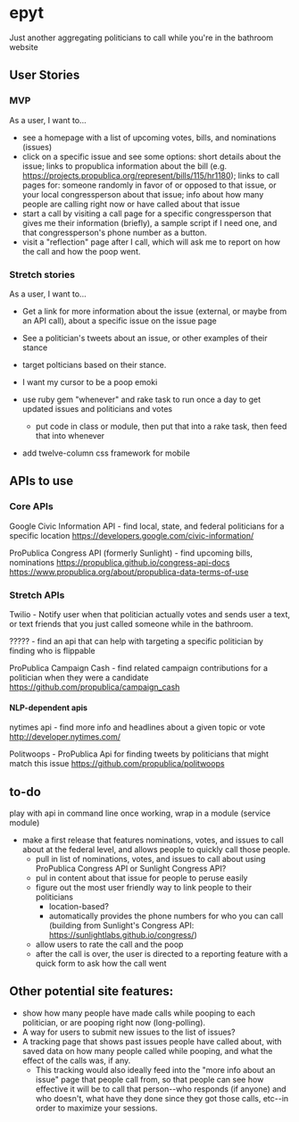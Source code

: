 # epyt
Just another aggregating politicians to call while you're in the bathroom website


## User Stories

### MVP
As a user, I want to...

* see a homepage with a list of upcoming votes, bills, and nominations (issues)
* click on a specific issue and see some options: short details about the issue; links to propublica information about the bill (e.g. https://projects.propublica.org/represent/bills/115/hr1180); links to call pages for: someone randomly in favor of or opposed to that issue, or your local congressperson about that issue; info about how many people are calling right now or have called about that issue
* start a call by visiting a call page for a specific congressperson that gives me their information (briefly), a sample script if I need one, and that congressperson's phone number as a button.
* visit a "reflection" page after I call, which will ask me to report on how the call and how the poop went.

### Stretch stories
As a user, I want to...

* Get a link for more information about the issue (external, or maybe from an API call), about a specific issue on the issue page
* See a politician's tweets about an issue, or other examples of their stance
* target polticians based on their stance.

* I want my cursor to be a poop emoki

* use ruby gem "whenever" and rake task to run once a day to get updated issues and politicians and votes
  * put code in class or module, then put that into a rake task, then feed that into whenever
* add twelve-column css framework for mobile

## APIs to use

### Core APIs

Google Civic Information API - find local, state, and federal politicians for a specific location
https://developers.google.com/civic-information/

ProPublica Congress API (formerly Sunlight) - find upcoming bills, nominations
https://propublica.github.io/congress-api-docs
https://www.propublica.org/about/propublica-data-terms-of-use

### Stretch APIs

Twilio - Notify user when that politician actually votes and sends user a text, or text friends that you just called someone while in the bathroom.

????? - find an api that can help with targeting a specific politician by finding who is flippable

ProPublica Campaign Cash - find related campaign contributions for a politician when they were a candidate
https://github.com/propublica/campaign_cash

#### NLP-dependent apis
nytimes api - find more info and headlines about a given topic or vote
http://developer.nytimes.com/

Politwoops - ProPublica Api for finding tweets by politicians that might match this issue
https://github.com/propublica/politwoops

## to-do
play with api in command line
once working, wrap in a module (service module)
* make a first release that features nominations, votes, and issues to call about at the federal level, and allows people to quickly call those people.
  * pull in list of nominations, votes, and issues to call about using ProPublica Congress API or Sunlight Congress API?
  * pul in content about that issue for people to peruse easily
  * figure out the most user friendly way to link people to their politicians
    * location-based?
    * automatically provides the phone numbers for who you can call (building from Sunlight's Congress API: https://sunlightlabs.github.io/congress/)
  * allow users to rate the call and the poop
  * after the call is over, the user is directed to a reporting feature with a quick form to ask how the call went

## Other potential site features:
* show how many people have made calls while pooping to each politician, or are pooping right now (long-polling).
* A way for users to submit new issues to the list of issues?
* A tracking page that shows past issues people have called about, with saved data on how many people called while pooping, and what the effect of the calls was, if any.
  * This tracking would also ideally feed into the "more info about an issue" page that people call from, so that people can see how effective it will be to call that person--who responds (if anyone) and who doesn't, what have they done since they got those calls, etc--in order to maximize your sessions.
